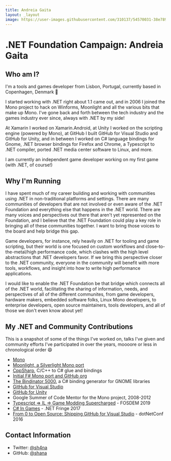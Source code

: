 ```yaml
---
title: Andreia Gaita
layout: _layout
image: https://user-images.githubusercontent.com/310137/54570031-38e78900-499a-11e9-9d03-bf2db6f885d6.jpg
---
```


# .NET Foundation Campaign: Andreia Gaita

## Who am I?
I'm a tools and games developer from Lisbon, Portugal, currently based in Copenhagen, Denmark :wave:

I started working with .NET right about 1.1 came out, and in 2006 I joined the Mono project to hack on Winforms, Moonlight and all the various bits that make up Mono. I've gone back and forth between the tech industry and the games industry ever since, always with .NET by my side!

At Xamarin I worked on Xamarin.Android, at Unity I worked on the scripting engine (powered by Mono), at GitHub I built GitHub for Visual Studio and GitHub for Unity, and in between I worked on C# language bindings for Gnome, .NET browser bindings for Firefox and Chrome, a Typescript to .NET compiler, ported .NET media center software to Linux, and more.

I am currently an independent game developer working on my first game (with .NET, of course!)

## Why I'm Running
I have spent much of my career building and working with communities using .NET in non-traditional platforms and settings. There are many communities of developers that are not involved or even aware of the .NET Foundation and everything else that happens in the .NET world. There are many voices and perspectives out there that aren't yet represented on the Foundation, and I believe that the .NET Foundation could play a key role in bringing all of these communities together. I want to bring those voices to the board and help bridge this gap.

Game developers, for instance, rely heavily on .NET for tooling and game scripting, but their world is one focused on custom workflows and close-to-the-metal/high performance code, which clashes with the high level abstractions that .NET developers favor. If we bring this perspective closer to the .NET community, everyone in the community will benefit with more tools, workflows, and insight into how to write high performance applications.

I would like to enable the .NET Foundation be that bridge which connects all of the .NET world, facilitating the sharing of information, needs, and perspectives of all of the different communites, from game developers, hardware makers, embedded software folks, Linux Mono developers, to enterprise developers, open source maintainers, tools developers, and all of those we don't even know about yet!

## My .NET and Community Contributions

This is a snapshot of some of the things I've worked on, talks I've given and community efforts I've participated in over the years, moooore or less in chronological order :smile:

- [Mono](https://github.com/mono/mono)
- [Moonlight, a Silverlight Mono port](https://github.com/mono/moon)
- [CppSharp](https://github.com/mono/cppsharp), C/C++ to C# glue and bindings
- [Initial F# Mono port and GitHub org](https://github.com/fsharp/fsharp)
- [The Bindinator 5000](https://github.com/shana/bindinator), a C# binding generator for GNOME libraries
- [GitHub for Visual Studio](https://github.com/github/visualstudio)
- [GitHub for Unity](https://github.com/github-for-unity/unity)
- Google Summer of Code Mentor for the Mono project, 2008-2012
- [Typescript => IL => Game Modding Supercharged](https://www.youtube.com/watch?v=KSDJC2mFAYc) - FOSDEM 2019
- [C# In Games](https://www.youtube.com/watch?v=N21cx4v2L88) - .NET Fringe 2017
- [From 0 to Open Source: Shipping GitHub for Visual Studio](https://www.youtube.com/watch?v=5MYmSwUo7PM) - dotNetConf 2016

## Contact Information
* Twitter: [@sh4na](https://twitter.com/sh4na)
* GitHub: [@shana](https://github.com/shana)